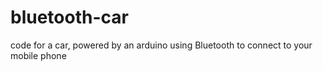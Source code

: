 # bluetooth-car
code for a car, powered by an arduino using Bluetooth to connect to your mobile phone
